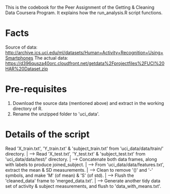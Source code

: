 This is the codebook for the Peer Assignment of the Getting & Cleaning Data Coursera Program.
It explains how the run_analysis.R script functions.

Facts
=====
Source of data: http://archive.ics.uci.edu/ml/datasets/Human+Activity+Recognition+Using+Smartphones
The actual data: https://d396qusza40orc.cloudfront.net/getdata%2Fprojectfiles%2FUCI%20HAR%20Dataset.zip

Pre-requisites
==============
1. Download the source data (mentioned above) and extract in the working directory of R.
2. Rename the unzipped folder to 'uci_data'.

Details of the script
=====================
Read 'X_train.txt', 'Y_train.txt' & 'subject_train.txt' from 'uci_data/data/train/' directory.
|
 --> Read 'X_test.txt', 'Y_test.txt' & 'subject_test.txt' from 'uci_data/data/test/' directory.
   |
    --> Concatenate both data frames, along with labels to produce joined_subject.
      |
       --> From 'uci_data/data/features.txt', extract the mean & SD measurements.
         |
          --> Clean to remove '()' and '-' symbols, and make 'M' (of mean) & 'S' (of std).
            |
             --> Flush the 'cleaned_data' frame to 'merged_data.txt'.
               |
                --> Generate another tidy data set of activity & subject measurements, and flush to 'data_with_means.txt'.

